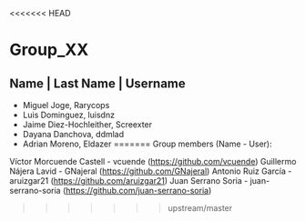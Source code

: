 <<<<<<< HEAD
# Group_XX
## Name | Last Name | Username 
 - Miguel Joge, Rarycops 
 - Luis Dominguez, luisdnz 
 - Jaime Diez-Hochleither, Screexter 
 - Dayana Danchova, ddmlad 
 - Adrian Moreno, Eldazer 
=======
Group members (Name - User):

Víctor Morcuende Castell - vcuende (https://github.com/vcuende)
Guillermo Nájera Lavid - GNajeral (https://github.com/GNajeral)
Antonio Ruiz García - aruizgar21 (https://github.com/aruizgar21)
Juan Serrano Soria - juan-serrano-soria (https://github.com/juan-serrano-soria)
>>>>>>> upstream/master
